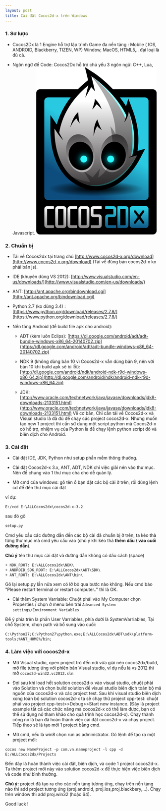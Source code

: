 ```yaml
---
layout: post
title: Cài đặt Cocos2d-x trên Windows
---
```

### 1. Sơ lược
- Cocos2Dx là 1 Engine hỗ trợ lập trình Game đa nền tảng : Mobile ( IOS, ANDROID, Blackberry, TIZEN, WP) Window, MacOS, HTML5,.. đại loại là đủ cả.

- Ngôn ngữ để Code: Cocos2Dx hỗ trợ chủ yếu 3 ngôn ngữ: C++, Lua, Javascript.
![](/images/cocos2dx.png)
### 2. Chuẩn bị
- Tải về Cocos2dx tại trang chủ [http://www.cocos2d-x.org/download](http://www.cocos2d-x.org/download) (Tải về đúng bản cocos2d-x ko phải bản js).

- IDE (khuyên dùng VS 2012): [http://www.visualstudio.com/en-us/downloads/](http://www.visualstudio.com/en-us/downloads/)

- ANT: [http://ant.apache.org/bindownload.cgi](http://ant.apache.org/bindownload.cgi)

- Python 2.7 (ko dùng 3.4) : [https://www.python.org/download/releases/2.7.8/](https://www.python.org/download/releases/2.7.8/)

- Nền tảng Android (để build file apk cho android):
	+ ADT (kèm luôn Eclips): [https://dl.google.com/android/adt/adt-bundle-windows-x86_64-20140702.zip](https://dl.google.com/android/adt/adt-bundle-windows-x86_64-20140702.zip)

	+ NDK 9 (không dùng bản 10 vì Cocos2d-x vẫn dùng bản 9, nên với bản 10 khi build apk sẽ bị lỗi):
	[http://dl.google.com/android/ndk/android-ndk-r9d-windows-x86_64.zip](http://dl.google.com/android/ndk/android-ndk-r9d-windows-x86_64.zip)

	+ JDK: [http://www.oracle.com/technetwork/java/javase/downloads/jdk8-downloads-2133151.html](http://www.oracle.com/technetwork/java/javase/downloads/jdk8-downloads-2133151.html)
	Về cơ bản, Chỉ cần tải về Cocos2d-x và Visual studio là đã đủ để chạy các project cocos2d-x. Nhưng muốn tạo new 1 project thì cần sử dụng một script python mà Cocos2d-x có hỗ trợ, nhiệm vụ của Python là để chạy lệnh python script đó và biên dịch cho Android.

### 3. Cài đặt

- Cài đặt IDE, JDK, Python như setup phần mềm thông thường.

- Cài đặt Cocos2d-x 3.x, ANT, ADT, NDK chỉ việc giải nén vào thư mục. Nên để chung vào 1 thư mục cha cho dễ quản lý.

- Mở cmd của windows: gõ tên ổ bạn đặt các bộ cài ở trên, rồi dùng lệnh cd để đến thư mục cài đặt

ví dụ: 

```text
E:/>cd E:\ALLCocos2dx\cocos2d-x-3.2 
```
sau đó gõ 

```bash
setup.py
```

Cmd yêu cầu các đường dẫn đến các bộ cài đã chuẩn bị ở trên, ta kéo thả từng thư mục mà cmd yêu cầu vào (chú ý khi kéo thả **thêm dấu \ vào cuối đường dẫn**).

**Chú ý** tên thư mục cài đặt và đường dẫn không có dấu cách (space)

```text
+ NDK_ROOT: E:\ALLCocos2dx\NDK\ 
+ ANDROID_SDK_ROOT: E:\ALLCocos2dx\ADT\SDK\ 
+ ANT_ROOT: E:\ALLCocos2dx\ANT\bin\
```

Gõ lại setup.py lần nữa xem có lỡ bỏ qua bước nào không. Nếu cmd báo "Please restart terminal or restart computer.." thì là OK.

- Cài thêm System Varriable:
Chuột phải vào My Computer chọn Properties / chọn ở menu bên trái `Advanced System settings/Environment Variables`

Để ý phía trên là phần User Varriables, phía dưới là SystemVarriables,
Tại chỗ System, chọn path và bổ sung vào cuối:

```text
C:\Python27;C:\Python27\python.exe;E:\ALLCocos2dx\ADT\sdk\platform-tools;%ANT_HOME%/bin;
```

### 4. Làm việc với cocos2d-x

- Mở Visual studio, open project trỏ đến nơi vừa giải nén cocos2dx/build, mở file tương ứng với phiên bản Visual studio, ví dụ nếu là vs 2012 thì mở `cocos2d-win32.vc2012.sln`

- Đợi sau khi load hết solution cocos2d-x vào visual studio, chuột phải vào Solution và chọn build solution để visual studio biên dịch toàn bộ mã nguồn của cocos2d-x và các project test. Sau khi visual studio biên dịch xong toàn bộ solution cocos2d-x ta sẽ chạy thử project cpp-test: chuột phải vào project cpp-test>>Debug>>Start new instance. (Đây là project example tất cả các chức năng mà cocos2d-x có thể làm được, bạn có thể sử dụng nó tham khảo cho quá trình học cocos2d-x).
Chạy thành công nó là bạn đã hoàn thành việc cài đặt cocos2d-x và chạy project. Tiếp theo sẽ là tạo mới 1 project bằng cmd.

- Mở cmd, nếu là win8 chọn run as administrator. Gõ lệnh để tạo ra một project mới:

```text
cocos new NameProject -p com.vn.nameproject -l cpp -d E:/ALLCocos2dx/Projects
```

Đến đây là hoàn thành việc cài đặt, biên dịch, và code 1 project cocos2d-x. Ta thêm project mới này vào solution cocos2d-x để thực hiện việc biên dịch và code như bình thường.

**Chú ý:** project đã tạo ra cho các nền tảng tương ứng, chạy trên nền tảng nào thì add project tương ứng (proj.android, proj.ios,proj.blackbery,...). Chạy trên window thì add proj.win32 (hoặc 64).

Good luck !
